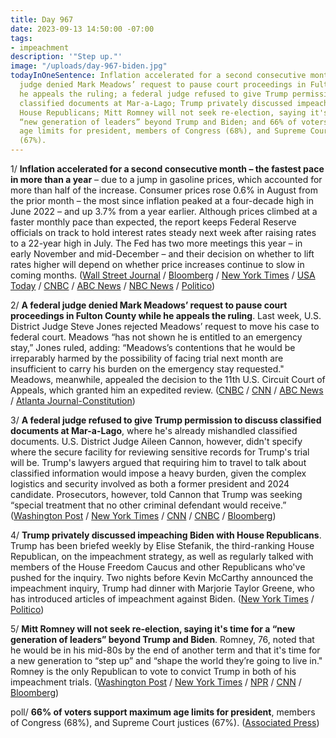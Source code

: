 ```yaml
---
title: Day 967
date: 2023-09-13 14:50:00 -07:00
tags:
- impeachment
description: '"Step up."'
image: "/uploads/day-967-biden.jpg"
todayInOneSentence: Inflation accelerated for a second consecutive month; a federal
  judge denied Mark Meadows’ request to pause court proceedings in Fulton County while
  he appeals the ruling; a federal judge refused to give Trump permission to discuss
  classified documents at Mar-a-Lago; Trump privately discussed impeaching Biden with
  House Republicans; Mitt Romney will not seek re-election, saying it's time for a
  “new generation of leaders” beyond Trump and Biden; and 66% of voters support maximum
  age limits for president, members of Congress (68%), and Supreme Court justices
  (67%).
---
```


1/ **Inflation accelerated for a second consecutive month – the fastest pace in more than a year** – due to a jump in gasoline prices, which accounted for more than half of the increase. Consumer prices rose 0.6% in August from the prior month – the most since inflation peaked at a four-decade high in June 2022 – and up 3.7% from a year earlier. Although prices climbed at a faster monthly pace than expected,  the report keeps Federal Reserve officials on track to hold interest rates steady next week after raising rates to a 22-year high in July. The Fed has two more meetings this year – in early November and mid-December – and their decision on whether to lift rates higher will depend on whether price increases continue to slow in coming months. ([Wall Street Journal](https://www.wsj.com/economy/august-cpi-report-inflation-slowdown-85936a0a) / [Bloomberg](https://www.bloomberg.com/news/articles/2023-09-13/us-consumer-prices-jump-straining-household-budgets-even-more?sref=MIBMEEoj) / [New York Times](https://www.nytimes.com/2023/09/13/business/august-inflation-report.html) / [USA Today](https://www.usatoday.com/story/money/economy/2023/09/13/august-cpi-inflation-report-released-data-live-updates/70833419007/) / [CNBC](https://www.cnbc.com/2023/09/13/cpi-inflation-report-august-2023-.html) / [ABC News](https://abcnews.go.com/Business/data-show-inflation-reduction-continued-hit-rough-patch/story?id=103114062) / [NBC News](https://www.nbcnews.com/business/economy/inflation-august-2023-number-will-interest-rates-keep-going-up-rcna104655) / [Politico](https://www.politico.com/news/2023/09/13/higher-gas-prices-inflation-00115528))

2/ **A federal judge denied Mark Meadows’ request to pause court proceedings in Fulton County while he appeals the ruling**. Last week, U.S. District Judge Steve Jones rejected Meadows’ request to move his case to federal court. Meadows “has not shown he is entitled to an emergency stay,” Jones ruled, adding: “Meadows’s contentions that he would be irreparably harmed by the possibility of facing trial next month are insufficient to carry his burden on the emergency stay requested." Meadows, meanwhile, appealed the decision to the 11th U.S. Circuit Court of Appeals, which granted him an expedited review. ([CNBC](https://www.cnbc.com/2023/09/13/judge-denies-trump-aide-mark-meadows-request-to-pause-ruling-that-sent-georgia-election-case-back-to-state-court.html) / [CNN](https://www.cnn.com/2023/09/13/politics/mark-meadows-federal-court-election-case/) / [ABC News](https://abcnews.go.com/US/judge-denies-meadows-request-emergency-stay-order-related/story?id=103154410) / [Atlanta Journal-Constitution](https://www.ajc.com/politics/judge-rejects-request-to-stay-proceedings/UVQTUXPY5JBIVBMARYMVOX27OY/))

3/ **A federal judge refused to give Trump permission to discuss classified documents at Mar-a-Lago**, where he's already mishandled classified documents. U.S. District Judge Aileen Cannon, however, didn't specify where the secure facility for reviewing sensitive records for Trump's trial will be. Trump's lawyers argued that requiring him to travel to talk about classified information would impose a heavy burden, given the complex logistics and security involved as both a former president and 2024 candidate. Prosecutors, however, told Cannon that Trump was seeking “special treatment that no other criminal defendant would receive.” ([Washington Post](https://www.washingtonpost.com/national-security/2023/09/13/trump-classified-scif-mar-a-lago-cannon/) / [New York Times](https://www.nytimes.com/2023/09/13/us/politics/cannon-trump-scif-secret-documents.html) / [CNN](https://www.cnn.com/2023/09/13/politics/trump-classified-documents-mar-a-lago-scif/index.html) / [CNBC](https://www.cnbc.com/2023/09/13/judge-sets-limits-on-trump-discussing-classified-info-in-mar-a-lago-documents-case.html) / [Bloomberg](https://www.bloomberg.com/news/articles/2023-09-13/trump-rebuffed-from-discussing-mar-a-lago-evidence-at-mar-a-lago?sref=MIBMEEoj)) 

4/ **Trump privately discussed impeaching Biden with House Republicans**. Trump has been briefed weekly by Elise Stefanik, the third-ranking House Republican, on the impeachment strategy, as well as regularly talked with members of the House Freedom Caucus and other Republicans who've pushed for the inquiry. Two nights before Kevin McCarthy announced the impeachment inquiry, Trump had dinner with Marjorie Taylor Greene, who has introduced articles of impeachment against Biden. ([New York Times](https://www.nytimes.com/2023/09/13/us/politics/trump-gop-biden-impeachment.html) / [Politico](https://www.politico.com/news/2023/09/12/trump-privately-discussed-biden-impeachment-with-house-gopers-00115357))

5/ **Mitt Romney will not seek re-election, saying it's time for a “new generation of leaders” beyond Trump and Biden**. Romney, 76, noted that he would be in his mid-80s by the end of another term and that it's time for a new generation to “step up” and “shape the world they’re going to live in." Romney is the only Republican to vote to convict Trump in both of his impeachment trials. ([Washington Post](https://www.washingtonpost.com/politics/2023/09/13/mitt-romney-senate-reelection/) / [New York Times](https://www.nytimes.com/2023/09/13/us/politics/mitt-romney-retirement.html) / [NPR](https://www.npr.org/2023/09/13/1199272961/mitt-romney-reelection-2024) / [CNN](https://www.cnn.com/2023/09/13/politics/mitt-romney-not-running-reelection/) / [Bloomberg](https://www.bloomberg.com/news/articles/2023-09-13/romney-announces-he-will-not-seek-a-second-senate-term?sref=MIBMEEoj))

poll/ **66% of voters support maximum age limits for president**, members of Congress (68%), and Supreme Court justices (67%). ([Associated Press](https://apnorc.org/projects/bidens-age-is-a-significant-concern-for-voters/))
